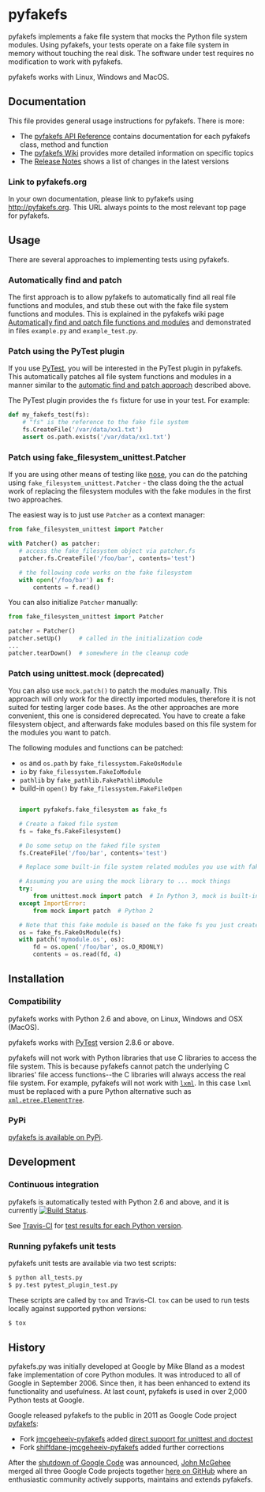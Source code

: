 # pyfakefs
pyfakefs implements a fake file system that mocks the Python file system modules.
Using pyfakefs, your tests operate on a fake file system in memory without
touching the real disk.  The software under test requires no modification to
work with pyfakefs.

pyfakefs works with Linux, Windows and MacOS.

## Documentation

This file provides general usage instructions for pyfakefs.  There is more:

* The [pyfakefs API Reference](http://jmcgeheeiv.github.io/pyfakefs/)
  contains documentation for each pyfakefs class, method and function
* The [pyfakefs Wiki](https://github.com/jmcgeheeiv/pyfakefs/wiki/Home) provides more detailed information on
  specific topics
* The [Release Notes](https://github.com/jmcgeheeiv/pyfakefs/blob/master/CHANGES.md) shows a list of changes in the latest versions

### Link to pyfakefs.org

In your own documentation, please link to pyfakefs using <http://pyfakefs.org>.
This URL always points to the most relevant top page for pyfakefs.

## Usage
There are several approaches to implementing tests using pyfakefs.

### Automatically find and patch
The first approach is to allow pyfakefs to automatically find all real file functions and modules, and stub these out with the fake file system functions and modules.  This is explained in the pyfakefs wiki page
[Automatically find and patch file functions and modules](https://github.com/jmcgeheeiv/pyfakefs/wiki/Automatically-find-and-patch-file-functions-and-modules)
and demonstrated in files `example.py` and `example_test.py`.

### Patch using the PyTest plugin

If you use [PyTest](https://doc.pytest.org), you will be interested in the PyTest plugin in pyfakefs.
This automatically patches all file system functions and modules in a manner similar to the
[automatic find and patch approach](https://github.com/jmcgeheeiv/pyfakefs/wiki/Automatically-find-and-patch-file-functions-and-modules)
described above.

The PyTest plugin provides the `fs` fixture for use in your test. For example:

```python
def my_fakefs_test(fs):
    # "fs" is the reference to the fake file system
    fs.CreateFile('/var/data/xx1.txt')
    assert os.path.exists('/var/data/xx1.txt')
```

### Patch using fake_filesystem_unittest.Patcher
If you are using other means of testing like [nose](http://nose2.readthedocs.io), you can do the
patching using `fake_filesystem_unittest.Patcher` - the class doing the the actual work
of replacing the filesystem modules with the fake modules in the first two approaches.

The easiest way is to just use `Patcher` as a context manager:

```python
from fake_filesystem_unittest import Patcher

with Patcher() as patcher:
   # access the fake_filesystem object via patcher.fs
   patcher.fs.CreateFile('/foo/bar', contents='test')

   # the following code works on the fake filesystem
   with open('/foo/bar') as f:
       contents = f.read()
```

You can also initialize `Patcher` manually:

```python
from fake_filesystem_unittest import Patcher

patcher = Patcher()
patcher.setUp()     # called in the initialization code
...
patcher.tearDown()  # somewhere in the cleanup code
```

### Patch using unittest.mock (deprecated)

You can also use ``mock.patch()`` to patch the modules manually. This approach will
only work for the directly imported modules, therefore it is not suited for testing
larger code bases. As the other approaches are more convenient, this one is considered
deprecated.
You have to create a fake filesystem object, and afterwards fake modules based on this file system
for the modules you want to patch.

The following modules and functions can be patched:

* `os` and `os.path` by `fake_filessystem.FakeOsModule`
* `io` by `fake_filessystem.FakeIoModule`
* `pathlib` by `fake_pathlib.FakePathlibModule`
* build-in `open()` by `fake_filessystem.FakeFileOpen`

```python

   import pyfakefs.fake_filesystem as fake_fs

   # Create a faked file system
   fs = fake_fs.FakeFilesystem()

   # Do some setup on the faked file system
   fs.CreateFile('/foo/bar', contents='test')

   # Replace some built-in file system related modules you use with faked ones

   # Assuming you are using the mock library to ... mock things
   try:
       from unittest.mock import patch  # In Python 3, mock is built-in
   except ImportError:
       from mock import patch  # Python 2

   # Note that this fake module is based on the fake fs you just created
   os = fake_fs.FakeOsModule(fs)
   with patch('mymodule.os', os):
       fd = os.open('/foo/bar', os.O_RDONLY)
       contents = os.read(fd, 4)
```

## Installation

### Compatibility
pyfakefs works with Python 2.6 and above, on Linux, Windows and OSX (MacOS).

pyfakefs works with [PyTest](http://doc.pytest.org) version 2.8.6 or above.

pyfakefs will not work with Python libraries that use C libraries to access the
file system.  This is because pyfakefs cannot patch the underlying C libraries'
file access functions--the C libraries will always access the real file system.
For example, pyfakefs will not work with [`lxml`](http://lxml.de/).  In this case
`lxml` must be replaced with a pure Python alternative such as
[`xml.etree.ElementTree`](https://docs.python.org/3/library/xml.etree.elementtree.html).

### PyPi
[pyfakefs is available on PyPi](https://pypi.python.org/pypi/pyfakefs/).

## Development

### Continuous integration

pyfakefs is automatically tested with Python 2.6 and above, and it is currently
[![Build Status](https://travis-ci.org/jmcgeheeiv/pyfakefs.svg)](https://travis-ci.org/jmcgeheeiv/pyfakefs).

See [Travis-CI](http://travis-ci.org) for
[test results for each Python version](https://travis-ci.org/jmcgeheeiv/pyfakefs).

### Running pyfakefs unit tests

pyfakefs unit tests are available via two test scripts:

```bash
$ python all_tests.py
$ py.test pytest_plugin_test.py
```

These scripts are called by `tox` and Travis-CI. `tox` can be used to run tests
locally against supported python versions:

```bash
$ tox
```

## History
pyfakefs.py was initially developed at Google by Mike Bland as a modest fake
implementation of core Python modules.  It was introduced to all of Google
in September 2006. Since then, it has been enhanced to extend its
functionality and usefulness.  At last count, pyfakefs is used in over 2,000
Python tests at Google.

Google released pyfakefs to the public in 2011 as Google Code project
[pyfakefs](http://code.google.com/p/pyfakefs/):
* Fork
  [jmcgeheeiv-pyfakefs](http://code.google.com/p/jmcgeheeiv-pyfakefs/) added
  [direct support for unittest and doctest](../../wiki/Automatically-find-and-patch-file-functions-and-modules)
* Fork
  [shiffdane-jmcgeheeiv-pyfakefs](http://code.google.com/p/shiffdane-jmcgeheeiv-pyfakefs/)
  added further corrections

After the [shutdown of Google Code](http://google-opensource.blogspot.com/2015/03/farewell-to-google-code.html)
was announced, [John McGehee](https://github.com/jmcgeheeiv) merged all three Google Code projects together
[here on GitHub](https://github.com/jmcgeheeiv/pyfakefs) where an enthusiastic community actively supports, maintains
and extends pyfakefs.
